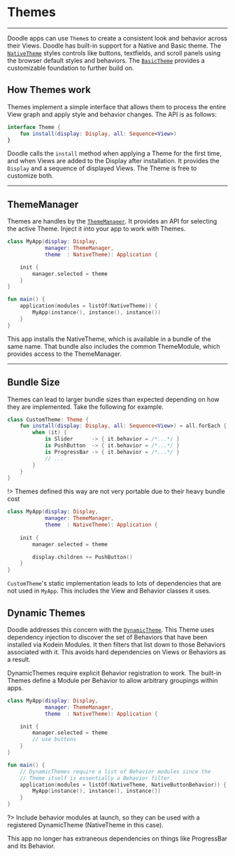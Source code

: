 # Themes
--------

Doodle apps can use `Theme`s to create a consistent look and behavior across their Views. Doodle has built-in support for
a Native and Basic theme. The [`NativeTheme`]() styles controls like buttons, textfields, and scroll panels using the browser
default styles and behaviors. The [`BasicTheme`]() provides a customizable foundation to further build on.

## How Themes work

Themes implement a simple interface that allows them to process the entire View graph and apply style and behavior changes.
The API is as follows:

```kotlin
interface Theme {
    fun install(display: Display, all: Sequence<View>)
}
```

Doodle calls the `install` method when applying a Theme for the first time, and when Views are added to the Display after
installation. It provides the `Display` and a sequence of displayed Views. The Theme is free to customize both.

---
## ThemeManager

Themes are handles by the [`ThemeManager`](). It provides an API for selecting the active Theme. Inject it into your app to work
with Themes.

```kotlin
class MyApp(display: Display,
            manager: ThemeManager,
            theme  : NativeTheme): Application {

    init {
        manager.selected = theme
    }
}

fun main() {
    application(modules = listOf(NativeTheme)) {
        MyApp(instance(), instance(), instance())
    }
}
``` 

This app installs the NativeTheme, which is available in a bundle of the same name. That bundle also includes the
common ThemeModule, which provides access to the ThemeManager.

---
## Bundle Size

Themes can lead to larger bundle sizes than expected depending on how they are implemented. Take the following
for example.

```kotlin
class CustomTheme: Theme {
    fun install(display: Display, all: Sequence<View>) = all.forEach {
        when (it) {
            is Slider      -> { it.behavior = /*...*/ }
            is PushButton  -> { it.behavior = /*...*/ }
            is ProgressBar -> { it.behavior = /*...*/ }
            // ...
        }
    }
}
```
!> Themes defined this way are not very portable due to their heavy bundle cost

```kotlin
class MyApp(display: Display,
            manager: ThemeManager,
            theme  : NativeTheme): Application {
            
    init {
        manager.selected = theme

        display.children += PushButton()
    }
}
```

`CustomTheme`'s static implementation leads to lots of dependencies that are not used in `MyApp`. This includes the View
and Behavior classes it uses.

## Dynamic Themes

Doodle addresses this concern with the [`DynamicTheme`](). This Theme uses dependency injection to discover the set of
Behaviors that have been installed via Kodein Modules. It then filters that list down to those Behaviors associated
with it. This avoids hard dependencies on Views or Behaviors as a result.

DynamicThemes require explicit Behavior registration to work. The built-in Themes define a Module per Behavior to allow
arbitrary groupings within apps.

```kotlin
class MyApp(display: Display,
            manager: ThemeManager,
            theme  : NativeTheme): Application {

    init {
        manager.selected = theme
        // use buttons
    }
}

fun main() {
    // DynamicThemes require a list of Behavior modules since the
    // Theme itself is essentially a Behavior filter.
    application(modules = listOf(NativeTheme, NativeButtonBehavior)) {
        MyApp(instance(), instance(), instance())
    }
}
``` 
?> Include behavior modules at launch, so they can be used with a registered DynamicTheme (NativeTheme in this case).

This app no longer has extraneous dependencies on things like ProgressBar and its Behavior.